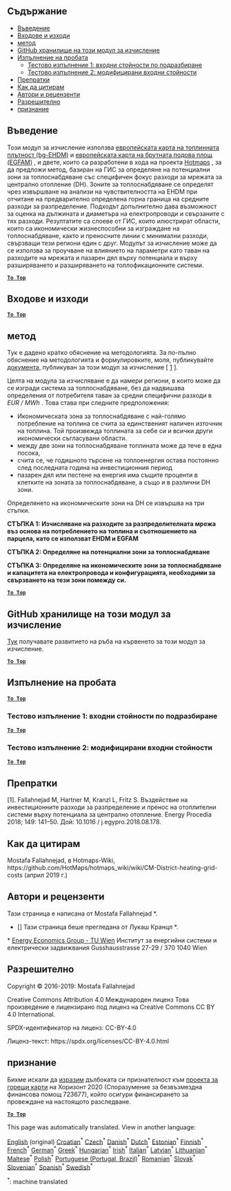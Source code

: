 <h2> Съдържание </h2><ul><li> <a href="#introduction">Въведение</a> </li><li> <a href="#inputs-and-outputs">Входове и изходи</a> </li><li> <a href="#method">метод</a> </li><li> <a href="#GitHub-Repository-of-this-calculation-module">GitHub хранилище на този модул за изчисление</a> </li><li> <a href="#sample-run">Изпълнение на пробата</a> <ul><li> <a href="#test-run-1-default-input-values">Тестово изпълнение 1: входни стойности по подразбиране</a> </li><li> <a href="#test-run-2-modified-input-values">Тестово изпълнение 2: модифицирани входни стойности</a> </li></ul></li><li> <a href="#references">Препратки</a> </li><li> <a href="#how-to-cite">Как да цитирам</a> </li><li> <a href="#authors-and-reviewers">Автори и рецензенти</a> </li><li> <a href="#license">Разрешително</a> </li><li> <a href="#acknowledgement">признание</a> </li></ul><h2> Въведение </h2><p> Този модул за изчисление използва <a href="https://gitlab.com/hotmaps/heat/heat_tot_curr_density">европейската карта на топлинната плътност (bg-EHDM)</a> и <a href="https://gitlab.com/hotmaps/gfa_tot_curr_density">европейската карта на брутната подова площ (EGFAM)</a> , и двете, които са разработени в хода на проекта <a href="https://www.hotmaps-project.eu/">Hotmaps</a> , за да предложи метод, базиран на ГИС за определяне на потенциални зони за топлоснабдяване със специфичен фокус разходи за мрежата за централно отопление (DH). Зоните за топлоснабдяване се определят чрез извършване на анализи на чувствителността на EHDM при отчитане на предварително определена горна граница на средните разходи за разпределение. Подходът допълнително дава възможност за оценка на дължината и диаметъра на електропроводи и свързаните с тях разходи. Резултатите са слоеве от ГИС, които илюстрират области, които са икономически жизнеспособни за изграждане на топлоснабдяване, както и преносните линии с минимални разходи, свързващи тези региони един с друг. Модулът за изчисление може да се използва за проучване на влиянието на параметри като таван на разходите на мрежата и пазарен дял върху потенциала и върху разширяването и разширяването на топлофикационните системи. </p><p><ins> <code><strong><a href="#table-of-contents">To Top</a></strong></code> </ins> </p><h2> Входове и изходи </h2><p><ins> <code><strong><a href="#table-of-contents">To Top</a></strong></code> </ins> </p><h2> метод </h2><p> Тук е дадено кратко обяснение на методологията. За по-пълно обяснение на методологията и формулировките, моля, публикувайте <a href="https://www.sciencedirect.com/science/article/pii/S1876610218304740">документа,</a> публикуван за този модул за изчисление [ <a href="#References">1</a> ]. </p><p> Целта на модула за изчисляване е да намери региони, в които може да се изгради система за топлоснабдяване, без да надвишава определения от потребителя таван за средни специфични разходи в <em><em>EUR / MWh</em></em> . Това става при следните предположения: </p><ul><li> Икономическата зона за топлоснабдяване с най-голямо потребление на топлина се счита за единственият наличен източник на топлина. Той произвежда топлината за себе си и всички други икономически съгласувани области. </li><li> между две зони на топлоснабдяване топлината може да тече в една посока, </li><li> счита се, че годишното търсене на топлоенергия остава постоянно след последната година на инвестиционния период </li><li> пазарен дял или пестене на енергия има същите проценти в клетките на зоната за топлоснабдяване, а също и в различни DH зони. </li></ul><p> Определянето на икономическите зони на DH се извършва на три стъпки. </p><p> <strong>СТЪПКА 1: Изчисляване на разходите за разпределителната мрежа въз основа на потреблението на топлина и съотношението на парцела, като се използват EHDM и EGFAM</strong> </p><p> <strong>СТЪПКА 2: Определяне на потенциални зони за топлоснабдяване</strong> </p><p> <strong>СТЪПКА 3: Определяне на икономическите зони за топлоснабдяване и капацитета на електропровода и конфигурацията, необходими за свързването на тези зони помежду си.</strong> </p><p><ins> <code><strong><a href="#table-of-contents">To Top</a></strong></code> </ins> </p><h2> GitHub хранилище на този модул за изчисление </h2><p> <a href="https://github.com/HotMaps/dh_economic_assessment/tree/develop">Тук</a> получавате развитието на ръба на кървенето за този модул за изчисление. </p><p><ins> <code><strong><a href="#table-of-contents">To Top</a></strong></code> </ins> </p><h2> Изпълнение на пробата </h2><p><ins> <code><strong><a href="#table-of-contents">To Top</a></strong></code> </ins> </p><h3> Тестово изпълнение 1: входни стойности по подразбиране </h3><p><ins> <code><strong><a href="#table-of-contents">To Top</a></strong></code> </ins> </p><h3> Тестово изпълнение 2: модифицирани входни стойности </h3><p><ins> <code><strong><a href="#table-of-contents">To Top</a></strong></code> </ins> </p><h2> Препратки </h2><p> [1]. Fallahnejad M, Hartner M, Kranzl L, Fritz S. Въздействие на инвестиционните разходи за разпределение и пренос на отоплителни системи върху потенциала за централно отопление. Energy Procedia 2018; 149: 141–50. Дой: 10.1016 / j.egypro.2018.08.178. </p><h2> Как да цитирам </h2><p> Mostafa Fallahnejad, в Hotmaps-Wiki, https://github.com/HotMaps/hotmaps_wiki/wiki/CM-District-heating-grid-costs (април 2019 г.) </p><h2> Автори и рецензенти </h2><p> Тази страница е написана от Mostafa Fallahnejad *. </p><ul><li> [] Тази страница беше прегледана от Лукаш Кранцл *. </li></ul><p> * <a href="https://eeg.tuwien.ac.at/">Energy Economics Group - TU Wien</a> Институт за енергийни системи и електрически задвижвания Gusshausstrasse 27-29 / 370 1040 Wien </p><h2> Разрешително </h2><p> Copyright © 2016-2019: Mostafa Fallahnejad </p><p> Creative Commons Attribution 4.0 Международен лиценз Това произведение е лицензирано под лиценз на Creative Commons CC BY 4.0 International. </p><p> SPDX-идентификатор на лиценз: CC-BY-4.0 </p><p> Лиценз-текст: https://spdx.org/licenses/CC-BY-4.0.html </p><h2> признание </h2><p> Бихме искали да <a href="https://www.hotmaps-project.eu">изразим</a> дълбоката си признателност към <a href="https://www.hotmaps-project.eu">проекта за горещи карти</a> на Хоризонт 2020 (Споразумение за безвъзмездна финансова помощ 723677), който осигури финансирането за провеждане на настоящото разследване. </p><p><ins> <code><strong><a href="#table-of-contents">To Top</a></strong></code> </ins> </p>

This page was automatically translated. View in another language:

[English](en-CM-District-heating-potential-economic-assessment) (original)  [Croatian](hr-CM-District-heating-potential-economic-assessment)<sup>\*</sup> [Czech](cs-CM-District-heating-potential-economic-assessment)<sup>\*</sup> [Danish](da-CM-District-heating-potential-economic-assessment)<sup>\*</sup> [Dutch](nl-CM-District-heating-potential-economic-assessment)<sup>\*</sup> [Estonian](et-CM-District-heating-potential-economic-assessment)<sup>\*</sup> [Finnish](fi-CM-District-heating-potential-economic-assessment)<sup>\*</sup> [French](fr-CM-District-heating-potential-economic-assessment)<sup>\*</sup> [German](de-CM-District-heating-potential-economic-assessment)<sup>\*</sup> [Greek](el-CM-District-heating-potential-economic-assessment)<sup>\*</sup> [Hungarian](hu-CM-District-heating-potential-economic-assessment)<sup>\*</sup> [Irish](ga-CM-District-heating-potential-economic-assessment)<sup>\*</sup> [Italian](it-CM-District-heating-potential-economic-assessment)<sup>\*</sup> [Latvian](lv-CM-District-heating-potential-economic-assessment)<sup>\*</sup> [Lithuanian](lt-CM-District-heating-potential-economic-assessment)<sup>\*</sup> [Maltese](mt-CM-District-heating-potential-economic-assessment)<sup>\*</sup> [Polish](pl-CM-District-heating-potential-economic-assessment)<sup>\*</sup> [Portuguese (Portugal, Brazil)](pt-CM-District-heating-potential-economic-assessment)<sup>\*</sup> [Romanian](ro-CM-District-heating-potential-economic-assessment)<sup>\*</sup> [Slovak](sk-CM-District-heating-potential-economic-assessment)<sup>\*</sup> [Slovenian](sl-CM-District-heating-potential-economic-assessment)<sup>\*</sup> [Spanish](es-CM-District-heating-potential-economic-assessment)<sup>\*</sup> [Swedish](sv-CM-District-heating-potential-economic-assessment)<sup>\*</sup> 

<sup>\*</sup>: machine translated
